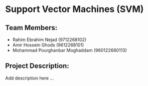 # Support Vector Machines (SVM)

## Team Members:
- Rahim Ebrahim Nejad (9712268102)
- Amir Hossein Ghods (9612268101)
- Mohammad Pourghanbar Moghaddam (960122680113)

## Project Description:
Add description here ...
